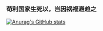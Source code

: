 ### 苟利国家生死以，岂因祸福避趋之
[![Anurag's GitHub stats](https://github-readme-stats.vercel.app/api?username=WillowKoishi)](https://github.com/anuraghazra/github-readme-stats)
<!--
**WillowKoishi/WillowKoishi** is a ✨ _special_ ✨ repository because its `README.md` (this file) appears on your GitHub profile.


Here are some ideas to get you started:

- 🔭 I’m currently working on ...
- 🌱 I’m currently learning ...
- 👯 I’m looking to collaborate on ...
- 🤔 I’m looking for help with ...
- 💬 Ask me about ...
- 📫 How to reach me: ...
- 😄 Pronouns: ...
- ⚡ Fun fact: ...
-->
